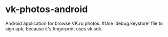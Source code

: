 # vk-photos-android
Android application for browse VK.ru photos.
#Use 'debug.keystore' file to sign apk, because it's fingerprint uses vk sdk.
